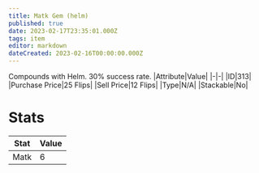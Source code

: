 ```yaml
---
title: Matk Gem (helm)
published: true
date: 2023-02-17T23:35:01.000Z
tags: item
editor: markdown
dateCreated: 2023-02-16T00:00:00.000Z
---
```


Compounds with Helm. 30% success rate.
|Attribute|Value|
|-|-|
|ID|313|
|Purchase Price|25 Flips|
|Sell Price|12 Flips|
|Type|N/A|
|Stackable|No|

# Stats
|Stat|Value|
|-|-|
|Matk|6|
